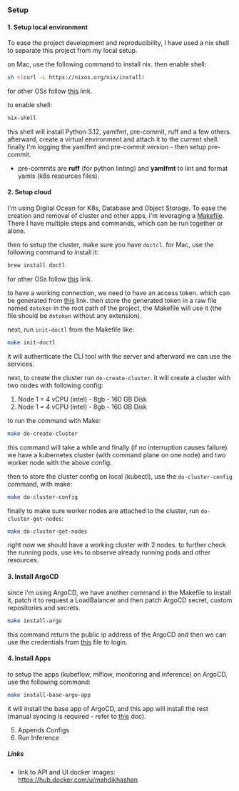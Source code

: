 ### Setup

#### 1. Setup local environment

To ease the project development and reproducibility, I have used a nix shell to separate this project from my local setup.

on Mac, use the following command to install nix. then enable shell:
```bash
sh <(curl -L https://nixos.org/nix/install)
```

for other OSs follow [this](https://nixos.org/download/) link.

to enable shell:
```bash
nix-shell
```

this shell will install Python 3.12, yamlfmt, pre-commit, ruff and a few others. afterward, create a virtual environment and 
attach it to the current shell. finally I'm logging the yamlfmt and pre-commit version - then setup pre-commit.

- pre-commits are **ruff** (for python linting) and **yamlfmt** to lint and format yamls (k8s resources files).

#### 2. Setup cloud

I'm using Digital Ocean for K8s, Database and Object Storage. To ease the creation and removal of cluster and other apps, 
i'm leveraging a [Makefile](./Makefile). There I have multiple steps and commands, which can be run together or alone.

then to setup the cluster, make sure you have `doctcl`. for Mac, use the following command to install it:

```bash
brew install doctl
```

for other OSs follow [this](https://docs.digitalocean.com/reference/doctl/how-to/install/) link.

to have a working connection, we need to have an access token. which can be generated from [this](https://docs.digitalocean.com/reference/api/create-personal-access-token/) link.
then store the generated token in a raw file named `dotoken` in the root path of the project, the Makefile will use it (the file should be `dotoken` without any extension).

next, run `init-doctl` from the Makefile like:

```bash
make init-doctl
```

it will authenticate the CLI tool with the server and afterward we can use the services.

next, to create the cluster run `do-create-cluster`. it will create a cluster with two nodes with following config:

1. Node 1 = 4 vCPU (intel) - 8gb - 160 GB Disk
2. Node 1 = 4 vCPU (intel) - 8gb - 160 GB Disk

to run the command with Make:

```bash
make do-create-cluster
```

this command will take a while and finally (if no interruption causes failure) we have a kubernetes cluster (with command plane on one node) and 
two worker node with the above config.

then to store the cluster config on local (kubectl), use the `do-cluster-config` command, with make:

```bash
make do-cluster-config
```

finally to make sure worker nodes are attached to the cluster, run `do-cluster-get-nodes`:

```bash
make do-cluster-get-nodes
```

right now we should have a working cluster with 2 nodes. to further check the running pods, use `k9s` to observe already running
pods and other resources. 

#### 3. Install ArgoCD

since i'm using ArgoCD, we have another command in the Makefile to install it, patch it to request a LoadBalancer and then 
patch ArgoCD secret, custom repositories and secrets. 

```bash
make install-argo
```

this command return the public ip address of the ArgoCD and then we can use the credentials from [this](./docs/ARGO.md) file to login.

#### 4. Install Apps

to setup the apps (kubeflow, mlflow, monitoring and inference) on ArgoCD, use the following command:

```bash
make install-base-argo-app
```

it will install the base app of ArgoCD, and this app will install the rest (manual syncing is required - refer to [this](./docs/ARGO.md) doc). 

5. Appends Configs
6. Run Inference

##### Links 

- link to API and UI docker images: https://hub.docker.com/u/mahdikhashan
